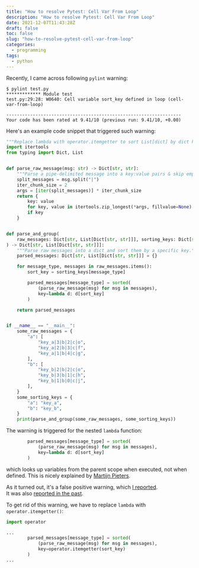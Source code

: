 ```yaml
---
title: "How to resolve Pytest: Cell Var From Loop"
description: "How to resolve Pytest: Cell Var From Loop"
date: 2021-12-07T11:43:28Z
draft: false
toc: false
slug: "how-to-resolve-pytest-cell-var-from-loop"
categories:
  - programming
tags:
  - python
---
```


Recently, I came across following `pylint` warning:

```shell
$ pylint test.py
************* Module test
test.py:29:28: W0640: Cell variable sort_key defined in loop (cell-var-from-loop)

------------------------------------------------------------------
Your code has been rated at 9.41/10 (previous run: 9.41/10, +0.00)
```

Here's an example code snippet that triggered such warning:

```python
"""Replace lambda with operator.itemgetter to sort List[dict] by dict key."""
import itertools
from typing import Dict, List


def parse_raw_message(msg: str) -> Dict[str, str]:
    """Parse a pipe-delimited message into a key:value pairs & skip empty keys."""
    split_messages = msg.split("|")
    iter_chunk_size = 2
    args = [iter(split_messages)] * iter_chunk_size
    return {
        key: value
        for key, value in itertools.zip_longest(*args, fillvalue=None)
        if key
    }


def parse_and_group(
    raw_messages: Dict[str, List[Dict[str, str]]], sorting_keys: Dict[str, str]
) -> Dict[str, List[Dict[str, str]]]:
    """Parse raw messages into a dict and sort them by a specific key."""
    parsed_messages: Dict[str, List[Dict[str, str]]] = {}

    for message_type, messages in raw_messages.items():
        sort_key = sorting_keys[message_type]

        parsed_messages[message_type] = sorted(
            (parse_raw_message(msg) for msg in messages),
            key=lambda d: d[sort_key]
        )

    return parsed_messages


if __name__ == "__main__":
    some_raw_messages = {
        "a": [
            "key_a|3|b|2|c|o",
            "key_a|2|b|3|c|f",
            "key_a|1|b|4|c|g",
        ],
        "b": [
            "key_b|2|b|2|c|o",
            "key_b|3|b|1|c|h",
            "key_b|1|b|0|c|j",
        ],
    }
    some_sorting_keys = {
        "a": "key_a",
        "b": "key_b",
    }
    print(parse_and_group(some_raw_messages, some_sorting_keys))
```

The warning is triggered for the nested `lambda` function:
```python
        parsed_messages[message_type] = sorted(
            (parse_raw_message(msg) for msg in messages),
            key=lambda d: d[sort_key]
        )
```
which looks up variables from the parent scope when executed, not when defined. This is nicely explained by [Martijn Pieters](https://stackoverflow.com/a/12423750).

As it turned out, it's a false positive warning, which [I reported](https://github.com/PyCQA/pylint/issues/5508).  
It was also [reported in the past](https://github.com/PyCQA/pylint/issues/3107).

To get rid of this warning, we have to replace `lambda` with `operator.itemgetter()`:

```python
import operator

...
        parsed_messages[message_type] = sorted(
            (parse_raw_message(msg) for msg in messages),
            key=operator.itemgetter(sort_key)
        )
...
```


